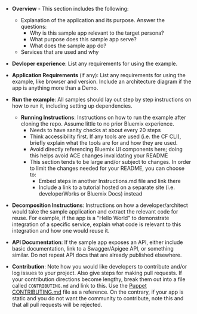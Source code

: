   * **Overview** - This section includes the following:
    * Explanation of the application and its purpose. Answer the questions:
      * Why is this sample app relevant to the target persona?
      *	What purpose does this sample app serve?
      *	What does the sample app do?
    * Services that are used and why

  * **Devloper experience**: List any requirements for using the example.
  
  * **Application Requirements** (if any): List any requirements for using the example, like browser and version. Include an architecture diagram if the app is anything more than a Demo.
  
  * **Run the example**: All samples should lay out step by step instructions on how to run it, including setting up dependencies.

	  * **Running Instructions**: Instructions on how to run the example after cloning the repo. Assume little to no prior Bluemix experience.
	    * Needs to have sanity checks at about every 20 steps
	    * Think accessibility first. If any tools are used (i.e. the CF CLI), briefly explain what the tools are for and how they are used.
	    * Avoid directly referencing Bluemix UI components here; doing this helps avoid ACE changes invalidating your README
	    * This section tends to be large and/or subject to changes. In order to limit the changes  needed for your README, you can choose to:
	      * Embed steps in another Instructions.md file and link there
	      * Include a link to a tutorial hosted on a separate site (i.e. developerWorks or Bluemix Docs) instead

  * **Decomposition Instructions**: Instructions on how a developer/architect would take the sample application and extract the relevant code for reuse. For example, if the app is a "Hello World" to demonstrate integration of a specific service, explain what code is relevant to this integration and how one would reuse it.
  
  * **API Documentation**: If the sample app exposes an API, either include basic documentation, link to a Swagger/Apigee API, or something similar. Do not repeat API docs that are already published elsewhere.
  
  * **Contribution**: Note how you would like developers to contribute and/or log issues to your project. Also give steps for making pull requests. If your contribution directions become lengthy, break them out into a file called `CONTRIBUTING.md` and link to this. Use the [Puppet CONTRIBUTING.md](https://github.com/puppetlabs/puppet/blob/master/CONTRIBUTING.md) file as a reference. On the contrary, if your app is static and you do not want the community to contribute, note this and that all pull requests will be rejected.
  
